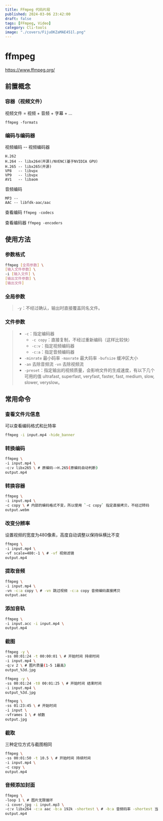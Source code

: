 ```yaml
---
title: FFmpeg 代码片段
published: 2024-03-06 23:42:00
draft: false
tags: [FFmpeg, Video]
category: Cli-tools
image: "./covers/FijuOKZaMAE451l.png"
---
```


# ffmpeg

https://www.ffmpeg.org/

## 前置概念

### 容器（视频文件）

视频文件 = 视频 + 音频 + 字幕 + ...

`ffmpeg -formats`

### 编码与编码器

视频编码 -- 视频编码器

```
H.262
H.264 -- libx264(开源)/NVENC(基于NVIDIA GPU)
H.265 -- libx265(开源)
VP8   -- libvpx
VP9   -- libvpx
AV1   -- libaom
```

音频编码

```
MP3 -- 
AAC -- libfdk-aac/aac
```

查看编码 `ffmpeg -codecs`

查看编码器 `ffmpeg -encoders`

## 使用方法

### 参数格式

```bash
ffmpeg [全局参数] \
[输入文件参数] \
-i [输入文件] \
[输出文件参数] \
[输出文件]
```

### 全局参数

> `-y`：不经过确认，输出时直接覆盖同名文件。

### 文件参数

> - `-c`：指定编码器
>     - `-c copy`：直接复制，不经过重新编码（这样比较快）
>     - `-c:v`：指定视频编码器
>     - `-c:a`：指定音频编码器
> - `-minrate` 最小码率 `-maxrate` 最大码率 `-bufsize` 缓冲区大小
> - `-an` 去除音频流 `-vn` 去除视频流
> - `-preset`：指定输出的视频质量，会影响文件的生成速度，有以下几个可用的值 
>     ultrafast, superfast, veryfast, faster, fast, medium, slow, slower, veryslow。

## 常用命令

### 查看文件元信息

可以查看编码格式和比特率

```bash
ffmpeg -i input.mp4 -hide_banner
```

### 转换编码

```bash
ffmpeg \
-i input.mp4 \ 
-c:v libx265 \ # 原编码->H.265(原编码自动判断)
output.mp4
```

### 转换容器

```bash
ffmpeg \
-i input.mp4 \
-c copy \ # 内部的编码格式不变，所以使用 `-c copy` 指定直接拷贝，不经过转码
output.webm
```

### 改变分辨率

设置视频的宽度为480像素，高度自动调整以保持纵横比不变

```bash
ffmpeg \
-i input.mp4 \
-vf scale=480:-1 \ # -vf 视频滤镜
output.mp4
```

### 提取音频

```bash
ffmpeg \
-i input.mp4 \
-vn -c:a copy \ # -vn 跳过视频 -c:a copy 音频编码直接拷贝
output.aac
```

### 添加音轨

```bash
ffmpeg \
-i input.acc -i input.mp4 \
output.mp4
```

### 截图

```bash
ffmpeg -y \
-ss 00:01:24 -t 00:00:01 \ # 开始时间 持续时间
-i input.mp4 \
-q:v 2 \ # 图片质量(1-5 1最高)
output_%3d.jpg
```

```bash
ffmpeg -y \
-ss 00:01:24 -t0 00:01:25 \ # 开始时间 结束时间
-i input.mp4 \
output_%3d.jpg
```

```bash
ffmpeg \
-ss 01:23:45 \ # 开始时间
-i input \
-vframes 1 \ # 帧数
output.jpg
```

### 截取

三种定位方式与截图相同

```bash
ffmpeg \
-ss 00:01:50 -t 10.5 \ # 开始时间 持续时间
-i input.mp4 \
-c copy \
output.mp4
```

### 音频添加封面

```bash
ffmpeg \
-loop 1 \ # 图片无限循环
-i cover.jpg -i input.mp3 \
-c:v libx264 -c:a aac -b:a 192k -shortest \ # -b:a 音频码率 -shortest 当最短输出流结束时完成编码
output.mp4
```

